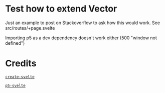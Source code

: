 # Test how to extend Vector

Just an example to post on Stackoverflow to ask how this would work. See src/routes/+page.svelte

Importing p5 as a dev dependency doesn't work either (500 "window not defined")

# Credits

[`create-svelte`](https://github.com/sveltejs/kit/tree/master/packages/create-svelte)

[`p5-svelte`](https://p5-svelte.netlify.app/docs/get-started)